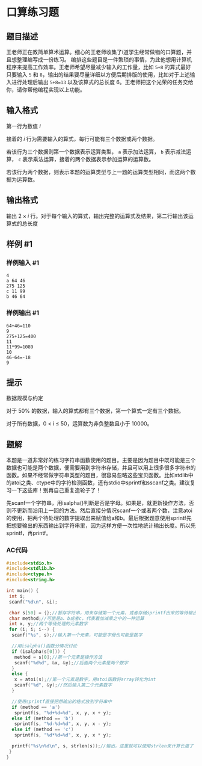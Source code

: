 # 口算练习题

## 题目描述

王老师正在教简单算术运算。细心的王老师收集了i道学生经常做错的口算题，并且想整理编写成一份练习。 编排这些题目是一件繁琐的事情，为此他想用计算机程序来提高工作效率。王老师希望尽量减少输入的工作量，比如 $\texttt{5+8}$ 的算式最好只要输入 $\texttt 5$ 和 $\texttt 8$，输出的结果要尽量详细以方便后期排版的使用，比如对于上述输入进行处理后输出 $\texttt{5+8=13}$ 以及该算式的总长度 $6$。王老师把这个光荣的任务交给你，请你帮他编程实现以上功能。

## 输入格式

第一行为数值 $i$

接着的 $i$ 行为需要输入的算式，每行可能有三个数据或两个数据。

若该行为三个数据则第一个数据表示运算类型， $\texttt a$ 表示加法运算， $\texttt b$ 表示减法运算， $\texttt c$ 表示乘法运算，接着的两个数据表示参加运算的运算数。

若该行为两个数据，则表示本题的运算类型与上一题的运算类型相同，而这两个数据为运算数。

## 输出格式

输出 $2\times i$ 行。对于每个输入的算式，输出完整的运算式及结果，第二行输出该运算式的总长度

## 样例 #1

### 样例输入 #1

```
4
a 64 46
275 125
c 11 99
b 46 64
```

### 样例输出 #1

```
64+46=110
9
275+125=400
11
11*99=1089
10
46-64=-18
9
```

## 提示

数据规模与约定

对于 $50\%$ 的数据，输入的算式都有三个数据，第一个算式一定有三个数据。

对于所有数据，0 < i ≤ 50，运算数为非负整数且小于 $10000$。

## 题解

本题是一道非常好的练习字符串函数使用的题目。主要是因为题目中既可能是三个数据也可能是两个数据，便需要用到字符串存储，并且可以用上很多很多字符串的函数。如果不经常做字符串类型的题目，很容易忽略这些宝贝函数。比如stdlib中的atoi之类、ctype中的字符检测函数，还有stdio中sprintf和sscanf之类。建议复习一下这些库！别再自己重复造轮子了！

先scanf一个字符串，用isalpha()判断是否是字母。如果是，就更新操作方法，否则不更新而沿用上一回的方法。然后直接分情况scanf一个或者两个数，注意atoi的使用，把两个待处理的数字提取出来赋值给a和b。最后根据题意使用sprintf先把想要输出的东西输出到字符串里，因为这样方便一次性地统计输出长度。所以先sprintf，再printf。

### AC代码

```c
#include<stdio.h>
#include<stdlib.h>
#include<ctype.h>
#include<string.h>

int main() {
 int i;
 scanf("%d\n", &i);

 char s[50] = {};//暂存字符串，用来存储第一个元素，或者存储sprintf出来的等待输出的字符串
 char method;//可能是a、b或者c，代表着加减乘之中的一种运算
 int x, y;//两个等待处理的元素数字
 for (i; i; i--) {
  scanf("%s", s);//输入第一个元素，可能是字母也可能是数字

  //用isalpha()函数分情况讨论
  if (isalpha(s[0])) {
   method = s[0];//第一个元素是操作方法
   scanf("%d%d", &x, &y);//后面两个元素是两个数字
  }
  else {
   x = atoi(s);//第一个元素是数字，用atoi函数将array转化为int
   scanf("%d", &y);//然后输入第二个元素数字
  }

  //使用sprintf直接把想输出的格式放到字符串中
  if (method == 'a')
   sprintf(s, "%d+%d=%d", x, y, x + y);
  else if (method == 'b')
   sprintf(s, "%d-%d=%d", x, y, x - y);
  else if (method == 'c')
   sprintf(s, "%d*%d=%d", x, y, x * y);

  printf("%s\n%d\n", s, strlen(s));//输出，这里就可以使用strlen来计算长度了
 }
}
```
